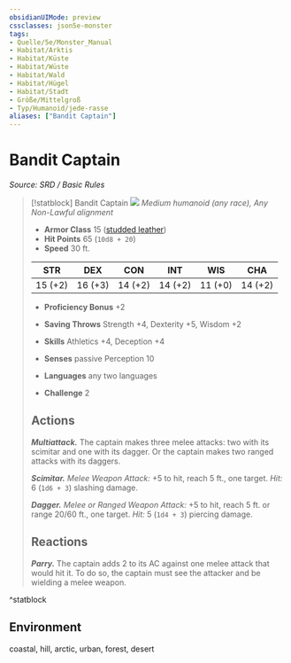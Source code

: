 ```yaml
---
obsidianUIMode: preview
cssclasses: json5e-monster
tags:
- Quelle/5e/Monster_Manual
- Habitat/Arktis
- Habitat/Küste
- Habitat/Wüste
- Habitat/Wald
- Habitat/Hügel
- Habitat/Stadt
- Größe/Mittelgroß
- Typ/Humanoid/jede-rasse
aliases: ["Bandit Captain"]
---
```

# Bandit Captain
*Source: SRD / Basic Rules*  

> [!statblock] Bandit Captain
> ![](compendium/bestiary/humanoid/token/bandit-captain.png#token)
> *Medium humanoid (any race), Any Non-Lawful alignment*
> 
> - **Armor Class** 15  ([studded leather](compendium/items/studded-leather-armor.md))
> - **Hit Points** 65 (`10d8 + 20`)
> - **Speed** 30 ft.
> 
> |STR|DEX|CON|INT|WIS|CHA|
> |:---:|:---:|:---:|:---:|:---:|:---:|
> |15 (+2)|16 (+3)|14 (+2)|14 (+2)|11 (+0)|14 (+2)|
> 
> - **Proficiency Bonus** +2
> - **Saving Throws** Strength +4, Dexterity +5, Wisdom +2
> - **Skills** Athletics +4, Deception +4
> - **Senses** passive Perception 10
> 
> - **Languages** any two languages
> - **Challenge** 2
> 
> ## Actions
> 
> ***Multiattack.*** The captain makes three melee attacks: two with its scimitar and one with its dagger. Or the captain makes two ranged attacks with its daggers.
> 
> ***Scimitar.*** *Melee Weapon Attack:* +5 to hit, reach 5 ft., one target. *Hit:* 6 (`1d6 + 3`) slashing damage.
> 
> ***Dagger.*** *Melee or Ranged Weapon Attack:* +5 to hit, reach 5 ft. or range 20/60 ft., one target. *Hit:* 5 (`1d4 + 3`) piercing damage.
> 
> ## Reactions
> 
> ***Parry.*** The captain adds 2 to its AC against one melee attack that would hit it. To do so, the captain must see the attacker and be wielding a melee weapon.

^statblock

## Environment

coastal, hill, arctic, urban, forest, desert